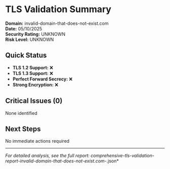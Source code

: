 # TLS Validation Summary

**Domain:** invalid-domain-that-does-not-exist.com  
**Date:** 05/10/2025  
**Security Rating:** UNKNOWN  
**Risk Level:** UNKNOWN

## Quick Status

- **TLS 1.2 Support:** ❌
- **TLS 1.3 Support:** ❌
- **Perfect Forward Secrecy:** ❌
- **Strong Encryption:** ❌

## Critical Issues (0)

None identified

## Next Steps

No immediate actions required

---

_For detailed analysis, see the full report:
comprehensive-tls-validation-report-invalid-domain-that-does-not-exist.com-_.json\*
